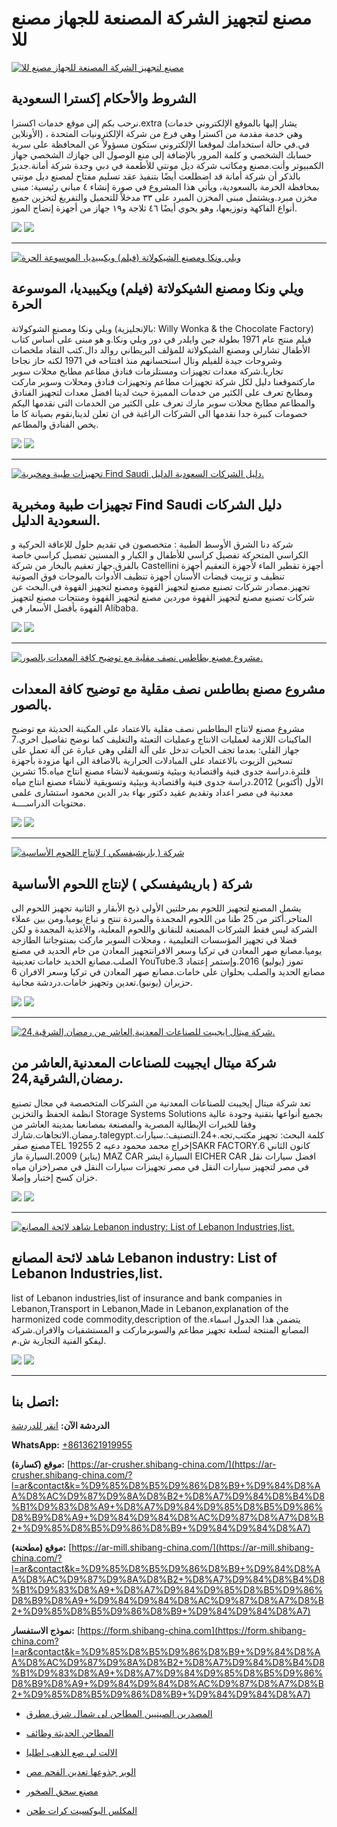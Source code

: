 # مصنع لتجهيز الشركة المصنعة للجهاز مصنع للا

<a href="https://swt.shibang-china.com/?l=ar&img&k=%D9%85%D8%B5%D9%86%D8%B9+%D9%84%D8%AA%D8%AC%D9%87%D9%8A%D8%B2+%D8%A7%D9%84%D8%B4%D8%B1%D9%83%D8%A9+%D8%A7%D9%84%D9%85%D8%B5%D9%86%D8%B9%D8%A9+%D9%84%D9%84%D8%AC%D9%87%D8%A7%D8%B2+%D9%85%D8%B5%D9%86%D8%B9+%D9%84%D9%84%D8%A7" target="_blank">![مصنع لتجهيز الشركة المصنعة للجهاز مصنع للا](http://static.shibang-china.com/all-800x300/1487.jpg)</a>

## الشروط والأحكام  إكسترا السعودية
نرحب بكم إلى موقع خدمات اكسترا.extra (يشار إليها بالموقع الإلكتروني خدمات الأونلاين) ، وهي خدمة مقدمة من اكسترا وهي فرع من شركة الإلكترونيات المتحدة في.في حالة استخدامك لموقعنا الإلكتروني ستكون مسؤولاً عن المحافظة على سرية حسابك الشخصي و كلمة المرور بالإضافة إلى منع الوصول الى جهازك الشخصي جهاز الكمبيوتر وأنت.مصنع ومكاتب شركة ديل مونتي للأطعمة في دبي وجدة شركة أمانة.جديرٌ بالذكر أن شركة أمانة قد اضطلعت أيضًا بتنفيذ عقد تسليم مفتاح لمصنع ديل مونتي بمحافظة الخرمة بالسعودية، ويأتي هذا المشروع في صورة إنشاء ٤ مباني رئيسية: مبنى مخزن مبرد.ويشتمل مبنى المخزن المبرد على ٣٣ مدخلاً للتحميل والتفريغ لتخزين جميع أنواع الفاكهة وتوزيعها، وهو يحوي أيضًا ٤٦ ثلاجة و١٩ جهاز من أجهزة إنضاج الموز.


<a href="https://whatsapp.shibangsoft.com/WhatsApp.php" target="_blank" title="WhatsApp">![](http://static.shibang-china.com/icon/whatsapp.png)</a> <a href="https://swt.shibang-china.com/?l=ar&icon&k=%D9%85%D8%B5%D9%86%D8%B9+%D9%84%D8%AA%D8%AC%D9%87%D9%8A%D8%B2+%D8%A7%D9%84%D8%B4%D8%B1%D9%83%D8%A9+%D8%A7%D9%84%D9%85%D8%B5%D9%86%D8%B9%D8%A9+%D9%84%D9%84%D8%AC%D9%87%D8%A7%D8%B2+%D9%85%D8%B5%D9%86%D8%B9+%D9%84%D9%84%D8%A7" target="_blank">![](http://static.shibang-china.com/icon/chat-ar.png)</a>

---

<a href="https://swt.shibang-china.com/?l=ar&img&k=%D9%85%D8%B5%D9%86%D8%B9+%D9%84%D8%AA%D8%AC%D9%87%D9%8A%D8%B2+%D8%A7%D9%84%D8%B4%D8%B1%D9%83%D8%A9+%D8%A7%D9%84%D9%85%D8%B5%D9%86%D8%B9%D8%A9+%D9%84%D9%84%D8%AC%D9%87%D8%A7%D8%B2+%D9%85%D8%B5%D9%86%D8%B9+%D9%84%D9%84%D8%A7" target="_blank">![ويلي ونكا ومصنع الشيكولاتة (فيلم) ويكيبيديا، الموسوعة الحرة](http://static.shibang-china.com/all-800x300/1072.jpg)</a>

## ويلي ونكا ومصنع الشيكولاتة (فيلم) ويكيبيديا، الموسوعة الحرة
ويلي ونكا ومصنع الشوكولاتة (بالإنجليزية: Willy Wonka &amp; the Chocolate Factory) فيلم منتج عام 1971 بطولة جين وايلدر في دور ويلي ونكا.و هو مبنى على أساس كتاب الأطفال تشارلي ومصنع الشيكولاتة للمؤلف البريطاني روالد دال.كتب النقاد ملخصات وشروحات جيدة للفيلم ونال استحسانهم منذ افتتاحه في 1971 لكنه حاز نجاحا تجاريا.شركة معدات تجهيزات ومستلزمات فنادق مطاعم مطابخ محلات سوبر ماركتموقعنا دليل لكل شركة تجهيزات مطاعم وتجهيزات فنادق ومحلات وسوبر ماركت ومطابخ تعرف على الكثير من خدمات المميزة حيث لدينا افضل معدات لتجهيز الفنادق والمطاعم مطابخ محلات سوبر مارك تعرف على الكثير من الخدمات التى نقدمها اليكم خصومات كبيرة جدا نقدمها الى الشركات الراغبة فى ان تعلن لدينا,نقوم بصيانة كا ما يخص الفنادق والمطاعم.


<a href="https://whatsapp.shibangsoft.com/WhatsApp.php" target="_blank" title="WhatsApp">![](http://static.shibang-china.com/icon/whatsapp.png)</a> <a href="https://swt.shibang-china.com/?l=ar&icon&k=%D9%85%D8%B5%D9%86%D8%B9+%D9%84%D8%AA%D8%AC%D9%87%D9%8A%D8%B2+%D8%A7%D9%84%D8%B4%D8%B1%D9%83%D8%A9+%D8%A7%D9%84%D9%85%D8%B5%D9%86%D8%B9%D8%A9+%D9%84%D9%84%D8%AC%D9%87%D8%A7%D8%B2+%D9%85%D8%B5%D9%86%D8%B9+%D9%84%D9%84%D8%A7" target="_blank">![](http://static.shibang-china.com/icon/chat-ar.png)</a>

---

<a href="https://swt.shibang-china.com/?l=ar&img&k=%D9%85%D8%B5%D9%86%D8%B9+%D9%84%D8%AA%D8%AC%D9%87%D9%8A%D8%B2+%D8%A7%D9%84%D8%B4%D8%B1%D9%83%D8%A9+%D8%A7%D9%84%D9%85%D8%B5%D9%86%D8%B9%D8%A9+%D9%84%D9%84%D8%AC%D9%87%D8%A7%D8%B2+%D9%85%D8%B5%D9%86%D8%B9+%D9%84%D9%84%D8%A7" target="_blank">![تجهيزات طبية ومخبرية Find Saudi دليل الشركات السعودية الدليل.](http://static.shibang-china.com/all-800x300/1347.jpg)</a>

## تجهيزات طبية ومخبرية Find Saudi دليل الشركات السعودية الدليل.
شركة دنا الشرق الأوسط الطبية : متخصصون في تقديم حلول للإعاقة الحركية و الكراسي المتحركة تفصيل كراسي للأطفال و الكبار و المسنين تفصيل كراسي خاصة بالفرق.جهاز تعقيم بالبخار من شركة Castellini أجهزة تقطير الماء لأجهزة التعقيم أجهزة تنظيف و تزييت قبضات الأسنان أجهزة تنظيف الأدوات بالموجات فوق الصوتية تجهيز.مصادر شركات تصنيع مصنع لتجهيز القهوة ومصنع لتجهيز القهوة في.البحث عن شركات تصنيع مصنع لتجهيز القهوة موردين مصنع لتجهيز القهوة ومنتجات مصنع لتجهيز القهوة بأفضل الأسعار في Alibaba.


<a href="https://whatsapp.shibangsoft.com/WhatsApp.php" target="_blank" title="WhatsApp">![](http://static.shibang-china.com/icon/whatsapp.png)</a> <a href="https://swt.shibang-china.com/?l=ar&icon&k=%D9%85%D8%B5%D9%86%D8%B9+%D9%84%D8%AA%D8%AC%D9%87%D9%8A%D8%B2+%D8%A7%D9%84%D8%B4%D8%B1%D9%83%D8%A9+%D8%A7%D9%84%D9%85%D8%B5%D9%86%D8%B9%D8%A9+%D9%84%D9%84%D8%AC%D9%87%D8%A7%D8%B2+%D9%85%D8%B5%D9%86%D8%B9+%D9%84%D9%84%D8%A7" target="_blank">![](http://static.shibang-china.com/icon/chat-ar.png)</a>

---

<a href="https://swt.shibang-china.com/?l=ar&img&k=%D9%85%D8%B5%D9%86%D8%B9+%D9%84%D8%AA%D8%AC%D9%87%D9%8A%D8%B2+%D8%A7%D9%84%D8%B4%D8%B1%D9%83%D8%A9+%D8%A7%D9%84%D9%85%D8%B5%D9%86%D8%B9%D8%A9+%D9%84%D9%84%D8%AC%D9%87%D8%A7%D8%B2+%D9%85%D8%B5%D9%86%D8%B9+%D9%84%D9%84%D8%A7" target="_blank">![مشروع مصنع بطاطس نصف مقلية مع توضيح كافة المعدات بالصور.](http://static.shibang-china.com/all-800x300/513.jpg)</a>

## مشروع مصنع بطاطس نصف مقلية مع توضيح كافة المعدات بالصور.
مشروع مصنع لانتاج البطاطس نصف مقلية بالاعتماد على المكينة الحديثة مع توضيح الماكينات اللازمة لعمليات الانتاج وعمليات التعبئة والتغليف كما نوضح تفاصيل اخري.7 جهاز القلي: بعدما تجف الحبات تدخل على آلة القلي وهي عبارة عن آلة تعمل على تسخين الزيوت بالاعتماد على المبادلات الحرارية بالاضافة الى انها مزودة بأجهزة فلترة.دراسة جدوى فنية واقتصادية وبيئية وتسويقية لانشاء مصنع انتاج مياه.15 تشرين الأول (أكتوبر) 2012.دراسة جدوى فنية واقتصادية وبيئية وتسويقية لانشاء مصنع انتاج مياه معدنية فى مصر اعداد وتقديم عقيد دكتور بهاء بدر الدين محمود استشارى علمى محتويات الدراســــة.


<a href="https://whatsapp.shibangsoft.com/WhatsApp.php" target="_blank" title="WhatsApp">![](http://static.shibang-china.com/icon/whatsapp.png)</a> <a href="https://swt.shibang-china.com/?l=ar&icon&k=%D9%85%D8%B5%D9%86%D8%B9+%D9%84%D8%AA%D8%AC%D9%87%D9%8A%D8%B2+%D8%A7%D9%84%D8%B4%D8%B1%D9%83%D8%A9+%D8%A7%D9%84%D9%85%D8%B5%D9%86%D8%B9%D8%A9+%D9%84%D9%84%D8%AC%D9%87%D8%A7%D8%B2+%D9%85%D8%B5%D9%86%D8%B9+%D9%84%D9%84%D8%A7" target="_blank">![](http://static.shibang-china.com/icon/chat-ar.png)</a>

---

<a href="https://swt.shibang-china.com/?l=ar&img&k=%D9%85%D8%B5%D9%86%D8%B9+%D9%84%D8%AA%D8%AC%D9%87%D9%8A%D8%B2+%D8%A7%D9%84%D8%B4%D8%B1%D9%83%D8%A9+%D8%A7%D9%84%D9%85%D8%B5%D9%86%D8%B9%D8%A9+%D9%84%D9%84%D8%AC%D9%87%D8%A7%D8%B2+%D9%85%D8%B5%D9%86%D8%B9+%D9%84%D9%84%D8%A7" target="_blank">![شركة ( باريشيفسكي ) لإنتاج اللحوم الأساسية](http://static.shibang-china.com/all-800x300/170.jpg)</a>

## شركة ( باريشيفسكي ) لإنتاج اللحوم الأساسية
يشمل المصنع لتجهيز اللحوم بمرحلتين الأولى ذبح الأبقار و الثانية تجهيز اللحوم الى المتاجر.أكثر من 25 طنا من اللحوم المجمدة والمبردة تنتج و تباع يوميا.ومن بين عملاء الشركة ليس فقط الشركات المصنعة للنقانق واللحوم المعلبة، والأغذية المجمدة و لكن فضلا في تجهيز المؤسسات التعليمية ، ومحلات السوبر ماركت بمنتوجاتنا الطازجة يوميا.مصانع صهر المعادن في تركيا وسعر الافرانتجهيز المعادن من خام الحديد في مصنع الصلب.مصانع الحديد خامات تعدينية YouTube.3 تموز (يوليو) 2016.وإستمر إعتماد مصانع الحديد والصلب بحلوان على خامات.مصانع صهر المعادن في تركيا وسعر الافران 6 حزيران (يونيو).تعدين وتجهيز خامات.دردشة مجانية.


<a href="https://whatsapp.shibangsoft.com/WhatsApp.php" target="_blank" title="WhatsApp">![](http://static.shibang-china.com/icon/whatsapp.png)</a> <a href="https://swt.shibang-china.com/?l=ar&icon&k=%D9%85%D8%B5%D9%86%D8%B9+%D9%84%D8%AA%D8%AC%D9%87%D9%8A%D8%B2+%D8%A7%D9%84%D8%B4%D8%B1%D9%83%D8%A9+%D8%A7%D9%84%D9%85%D8%B5%D9%86%D8%B9%D8%A9+%D9%84%D9%84%D8%AC%D9%87%D8%A7%D8%B2+%D9%85%D8%B5%D9%86%D8%B9+%D9%84%D9%84%D8%A7" target="_blank">![](http://static.shibang-china.com/icon/chat-ar.png)</a>

---

<a href="https://swt.shibang-china.com/?l=ar&img&k=%D9%85%D8%B5%D9%86%D8%B9+%D9%84%D8%AA%D8%AC%D9%87%D9%8A%D8%B2+%D8%A7%D9%84%D8%B4%D8%B1%D9%83%D8%A9+%D8%A7%D9%84%D9%85%D8%B5%D9%86%D8%B9%D8%A9+%D9%84%D9%84%D8%AC%D9%87%D8%A7%D8%B2+%D9%85%D8%B5%D9%86%D8%B9+%D9%84%D9%84%D8%A7" target="_blank">![شركة ميتال ايجيبت للصناعات المعدنية,العاشر من رمضان,الشرقية,24.](http://static.shibang-china.com/all-800x300/180.jpg)</a>

## شركة ميتال ايجيبت للصناعات المعدنية,العاشر من رمضان,الشرقية,24.
تعد شركة ميتال إيجيبت للصناعات المعدنية من الشركات المتخصصة في مجال تصنيع انظمة الحفظ والتخزين Storage Systems Solutions بجميع أنواعها بتقنية وجودة عالية وفقا للخبرات الإيطالية المصرية والمصنعة بمصانعنا بمدينة العاشر من رمضان.الاتجاهات.شارك.talegypt.كلمة البحث: تجهيز مكتب,تجه.+24.التصنيف:.سيارات مصنع صقرTEL 19255 إخراج محمد محمود دعيه 2SAKR FACTORY.6 كانون الثاني (يناير) 2009.السيارة ماز MAZ CAR السيارة ايشر EICHER CAR افضل سيارات نقل في مصر لتجهيز سيارات النقل في مصر تجهيزات سيارات النقل في مصر(خزان مياه خزان كسح إختبار وإصلا.


<a href="https://whatsapp.shibangsoft.com/WhatsApp.php" target="_blank" title="WhatsApp">![](http://static.shibang-china.com/icon/whatsapp.png)</a> <a href="https://swt.shibang-china.com/?l=ar&icon&k=%D9%85%D8%B5%D9%86%D8%B9+%D9%84%D8%AA%D8%AC%D9%87%D9%8A%D8%B2+%D8%A7%D9%84%D8%B4%D8%B1%D9%83%D8%A9+%D8%A7%D9%84%D9%85%D8%B5%D9%86%D8%B9%D8%A9+%D9%84%D9%84%D8%AC%D9%87%D8%A7%D8%B2+%D9%85%D8%B5%D9%86%D8%B9+%D9%84%D9%84%D8%A7" target="_blank">![](http://static.shibang-china.com/icon/chat-ar.png)</a>

---

<a href="https://swt.shibang-china.com/?l=ar&img&k=%D9%85%D8%B5%D9%86%D8%B9+%D9%84%D8%AA%D8%AC%D9%87%D9%8A%D8%B2+%D8%A7%D9%84%D8%B4%D8%B1%D9%83%D8%A9+%D8%A7%D9%84%D9%85%D8%B5%D9%86%D8%B9%D8%A9+%D9%84%D9%84%D8%AC%D9%87%D8%A7%D8%B2+%D9%85%D8%B5%D9%86%D8%B9+%D9%84%D9%84%D8%A7" target="_blank">![شاهد لائحة المصانع Lebanon industry: List of Lebanon Industries,list.](http://static.shibang-china.com/all-800x300/1132.jpg)</a>

## شاهد لائحة المصانع Lebanon industry: List of Lebanon Industries,list.
list of Lebanon industries,list of insurance and bank companies in Lebanon,Transport in Lebanon,Made in Lebanon,explanation of the harmonized code commodity,description of the.يتضمن هذا الجدول اسماء المصانع المنتجة لسلعة تجهيز مطاعم والسوبرماركت و المستشفيات والافران.شركة ليفكو الفنية التجارية ش.م.

<a href="https://whatsapp.shibangsoft.com/WhatsApp.php" target="_blank" title="WhatsApp">![](http://static.shibang-china.com/icon/whatsapp.png)</a> <a href="https://swt.shibang-china.com/?l=ar&icon&k=%D9%85%D8%B5%D9%86%D8%B9+%D9%84%D8%AA%D8%AC%D9%87%D9%8A%D8%B2+%D8%A7%D9%84%D8%B4%D8%B1%D9%83%D8%A9+%D8%A7%D9%84%D9%85%D8%B5%D9%86%D8%B9%D8%A9+%D9%84%D9%84%D8%AC%D9%87%D8%A7%D8%B2+%D9%85%D8%B5%D9%86%D8%B9+%D9%84%D9%84%D8%A7" target="_blank">![](http://static.shibang-china.com/icon/chat-ar.png)</a>

---
## اتصل بنا:

**الدردشة الآن:** [انقر للدردشة](https://swt.shibang-china.com?l=ar&contact&k=%D9%85%D8%B5%D9%86%D8%B9+%D9%84%D8%AA%D8%AC%D9%87%D9%8A%D8%B2+%D8%A7%D9%84%D8%B4%D8%B1%D9%83%D8%A9+%D8%A7%D9%84%D9%85%D8%B5%D9%86%D8%B9%D8%A9+%D9%84%D9%84%D8%AC%D9%87%D8%A7%D8%B2+%D9%85%D8%B5%D9%86%D8%B9+%D9%84%D9%84%D8%A7)

**WhatsApp:**  [+8613621919955](https://whatsapp.shibangsoft.com/WhatsApp.php)

**موقع (كسارة):** [https://ar-crusher.shibang-china.com/](https://ar-crusher.shibang-china.com/?l=ar&contact&k=%D9%85%D8%B5%D9%86%D8%B9+%D9%84%D8%AA%D8%AC%D9%87%D9%8A%D8%B2+%D8%A7%D9%84%D8%B4%D8%B1%D9%83%D8%A9+%D8%A7%D9%84%D9%85%D8%B5%D9%86%D8%B9%D8%A9+%D9%84%D9%84%D8%AC%D9%87%D8%A7%D8%B2+%D9%85%D8%B5%D9%86%D8%B9+%D9%84%D9%84%D8%A7)

**موقع (مطحنة):** [https://ar-mill.shibang-china.com/](https://ar-mill.shibang-china.com/?l=ar&contact&k=%D9%85%D8%B5%D9%86%D8%B9+%D9%84%D8%AA%D8%AC%D9%87%D9%8A%D8%B2+%D8%A7%D9%84%D8%B4%D8%B1%D9%83%D8%A9+%D8%A7%D9%84%D9%85%D8%B5%D9%86%D8%B9%D8%A9+%D9%84%D9%84%D8%AC%D9%87%D8%A7%D8%B2+%D9%85%D8%B5%D9%86%D8%B9+%D9%84%D9%84%D8%A7)

**نموذج الاستفسار:** [https://form.shibang-china.com](https://form.shibang-china.com?l=ar&contact&k=%D9%85%D8%B5%D9%86%D8%B9+%D9%84%D8%AA%D8%AC%D9%87%D9%8A%D8%B2+%D8%A7%D9%84%D8%B4%D8%B1%D9%83%D8%A9+%D8%A7%D9%84%D9%85%D8%B5%D9%86%D8%B9%D8%A9+%D9%84%D9%84%D8%AC%D9%87%D8%A7%D8%B2+%D9%85%D8%B5%D9%86%D8%B9+%D9%84%D9%84%D8%A7)

* [المصدرين الصينيين المطاحن لى شمال شرق مطرق](../25/%D8%A7%D9%84%D9%85%D8%B5%D8%AF%D8%B1%D9%8A%D9%86%20%D8%A7%D9%84%D8%B5%D9%8A%D9%86%D9%8A%D9%8A%D9%86%20%D8%A7%D9%84%D9%85%D8%B7%D8%A7%D8%AD%D9%86%20%D9%84%D9%89%20%D8%B4%D9%85%D8%A7%D9%84%20%D8%B4%D8%B1%D9%82%20%D9%85%D8%B7%D8%B1%D9%82.md)

* [المطاحن الحديثة وظائف](../22/%D8%A7%D9%84%D9%85%D8%B7%D8%A7%D8%AD%D9%86%20%D8%A7%D9%84%D8%AD%D8%AF%D9%8A%D8%AB%D8%A9%20%D9%88%D8%B8%D8%A7%D8%A6%D9%81.md)

* [الالت لي صع الذهب اطليا](../21/%D8%A7%D9%84%D8%A7%D9%84%D8%AA%20%D9%84%D9%8A%20%D8%B5%D8%B9%20%D8%A7%D9%84%D8%B0%D9%87%D8%A8%20%D8%A7%D8%B7%D9%84%D9%8A%D8%A7.md)

* [الوبر جذوعها تعدين الفحم مص](../21/%D8%A7%D9%84%D9%88%D8%A8%D8%B1%20%D8%AC%D8%B0%D9%88%D8%B9%D9%87%D8%A7%20%D8%AA%D8%B9%D8%AF%D9%8A%D9%86%20%D8%A7%D9%84%D9%81%D8%AD%D9%85%20%D9%85%D8%B5.md)

* [مصنع سحق الصخور](../21/%D9%85%D8%B5%D9%86%D8%B9%20%D8%B3%D8%AD%D9%82%20%D8%A7%D9%84%D8%B5%D8%AE%D9%88%D8%B1.md)

* [المكلس البوكسيت كرات طحن](../24/%D8%A7%D9%84%D9%85%D9%83%D9%84%D8%B3%20%D8%A7%D9%84%D8%A8%D9%88%D9%83%D8%B3%D9%8A%D8%AA%20%D9%83%D8%B1%D8%A7%D8%AA%20%D8%B7%D8%AD%D9%86.md)